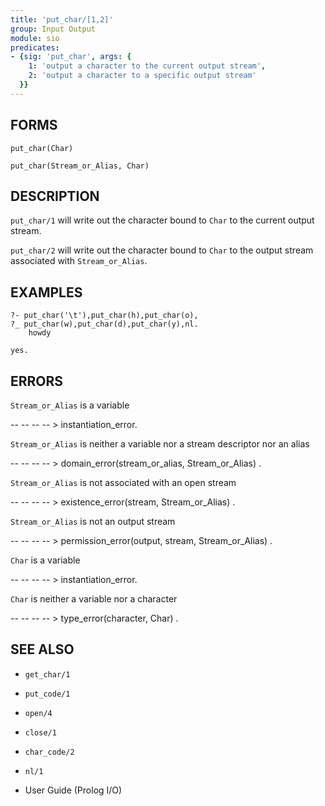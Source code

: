 ```yaml
---
title: 'put_char/[1,2]'
group: Input Output
module: sio
predicates:
- {sig: 'put_char', args: {
    1: 'output a character to the current output stream',
    2: 'output a character to a specific output stream'
  }}
---
```


## FORMS
```
put_char(Char)

put_char(Stream_or_Alias, Char)
```
## DESCRIPTION

`put_char/1` will write out the character bound to `Char` to the current output stream.

`put_char/2` will write out the character bound to `Char` to the output stream associated with `Stream_or_Alias`.


## EXAMPLES
```
?- put_char('\t'),put_char(h),put_char(o),
?_ put_char(w),put_char(d),put_char(y),nl.
	howdy

yes.
```
## ERRORS

`Stream_or_Alias` is a variable

-- -- -- -- &gt; instantiation_error.

`Stream_or_Alias` is neither a variable nor a stream descriptor nor an alias

-- -- -- -- &gt; domain_error(stream_or_alias, Stream_or_Alias) .

`Stream_or_Alias` is not associated with an open stream

-- -- -- -- &gt; existence_error(stream, Stream_or_Alias) .

`Stream_or_Alias` is not an output stream

-- -- -- -- &gt; permission_error(output, stream, Stream_or_Alias) .

`Char` is a variable

-- -- -- -- &gt; instantiation_error.

`Char` is neither a variable nor a character

-- -- -- -- &gt; type_error(character, Char) .


## SEE ALSO

- `get_char/1`
- `put_code/1`
- `open/4`
- `close/1`
- `char_code/2`
- `nl/1`

- User Guide (Prolog I/O)
